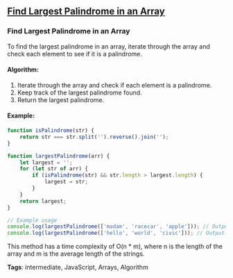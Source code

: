 ## [Find Largest Palindrome in an Array](#find-largest-palindrome-in-an-array)

### Find Largest Palindrome in an Array

To find the largest palindrome in an array, iterate through the array and check each element to see if it is a palindrome.

#### Algorithm:
1. Iterate through the array and check if each element is a palindrome.
2. Keep track of the largest palindrome found.
3. Return the largest palindrome.

#### Example:
```javascript
function isPalindrome(str) {
    return str === str.split('').reverse().join('');
}

function largestPalindrome(arr) {
    let largest = '';
    for (let str of arr) {
        if (isPalindrome(str) && str.length > largest.length) {
            largest = str;
        }
    }
    return largest;
}

// Example usage
console.log(largestPalindrome(['madam', 'racecar', 'apple'])); // Output: 'racecar'
console.log(largestPalindrome(['hello', 'world', 'civic'])); // Output: 'civic'
```

This method has a time complexity of O(n * m), where n is the length of the array and m is the average length of the strings.

**Tags**: intermediate, JavaScript, Arrays, Algorithm


